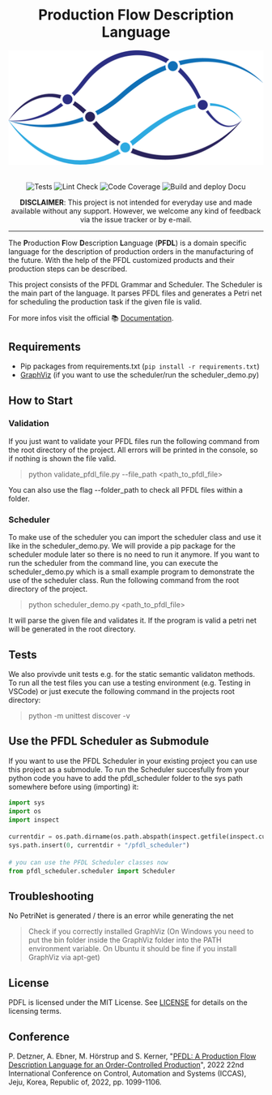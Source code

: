 <div align="center">
  
Production Flow Description Language
===========================

<img src="docs/img/pfdl_logo_without_font.png" alt="pfdl_logo" width="600"/>
<br><br>

![Tests](https://github.com/iml130/pfdl/actions/workflows/tests.yml/badge.svg?branch=main)
![Lint Check](https://github.com/iml130/pfdl/actions/workflows/lint.yml/badge.svg?branch=main)
![Code Coverage](https://github.com/iml130/pfdl/actions/workflows/code_coverage.yml/badge.svg?branch=main)
![Build and deploy Docu](https://github.com/iml130/pfdl/actions/workflows/build_and_deploy_docu.yml/badge.svg?branch=main)

**DISCLAIMER**:
This project is not intended for everyday use and made available without any support.
However, we welcome any kind of feedback via the issue tracker or by e-mail.
</div>

---
<div align="left">

The **P**roduction **F**low **D**escription **L**anguage (**PFDL**) is a domain specific language for the description of production orders in the manufacturing of the future.
With the help of the PFDL customized products and their production steps can be described.

This project consists of the PFDL Grammar and Scheduler.
The Scheduler is the main part of the language. It parses PFDL files and generates a Petri net for scheduling the production task if the given file is valid.

For more infos visit the official :books: [Documentation](https://iml130.github.io/pfdl/).

## Requirements
- Pip packages from requirements.txt (`pip install -r requirements.txt`)
- [GraphViz](https://graphviz.org/) (if you want to use the scheduler/run the scheduler_demo.py)

## How to Start

### Validation
If you just want to validate your PFDL files run the following command from the root directory of the project.
All errors will be printed in the console, so if nothing is shown the file valid.
> python validate_pfdl_file.py --file_path <path_to_pfdl_file>

You can also use the flag --folder_path to check all PFDL files within a folder.

### Scheduler
To make use of the scheduler you can import the scheduler class and use it like in the scheduler_demo.py.
We will provide a pip package for the scheduler module later so there is no need to run it anymore.
If you want to run the scheduler from the command line, you can execute the scheduler_demo.py which is a small example program to demonstrate the use of the scheduler class.
Run the following command from the root directory of the project.
> python scheduler_demo.py <path_to_pfdl_file>

It will parse the given file and validates it. If the program is valid a petri net will be generated in the root directory.

## Tests
We also provivde unit tests e.g. for the static semantic validaton methods. To run all the test files you can use a testing environment (e.g. Testing in VSCode) or just execute the following command in the projects root directory:
> python -m unittest discover -v

## Use the PFDL Scheduler as Submodule
If you want to use the PFDL Scheduler in your existing project you can use this project as a submodule.
To run the Scheduler succesfully from your python code you have to add the pfdl_scheduler folder to the sys path somewhere before using (importing) it:

```python
import sys
import os
import inspect

currentdir = os.path.dirname(os.path.abspath(inspect.getfile(inspect.currentframe())))
sys.path.insert(0, currentdir + "/pfdl_scheduler")

# you can use the PFDL Scheduler classes now
from pfdl_scheduler.scheduler import Scheduler
```

## Troubleshooting
No PetriNet is generated / there is an error while generating the net
> Check if you correctly installed GraphViz (On Windows you need to put the bin folder inside the GraphViz folder into the PATH environment variable. On Ubuntu it should be fine if you install GraphViz via apt-get)

## License
PDFL is licensed under the MIT License. See [LICENSE](LICENSE) for details on the licensing terms.

## Conference
P. Detzner, A. Ebner, M. Hörstrup and S. Kerner, "[PFDL: A Production Flow Description Language for an Order-Controlled Production](https://doi.org/10.23919/ICCAS55662.2022.10003953)", 2022 22nd International Conference on Control, Automation and Systems (ICCAS), Jeju, Korea, Republic of, 2022, pp. 1099-1106.
